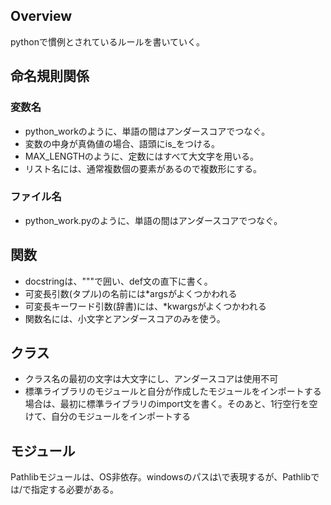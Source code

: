 ## Overview
pythonで慣例とされているルールを書いていく。

## 命名規則関係
### 変数名
- python_workのように、単語の間はアンダースコアでつなぐ。
- 変数の中身が真偽値の場合、語頭にis_をつける。
- MAX_LENGTHのように、定数にはすべて大文字を用いる。
- リスト名には、通常複数個の要素があるので複数形にする。
### ファイル名
- python_work.pyのように、単語の間はアンダースコアでつなぐ。

## 関数
- docstringは、"""で囲い、def文の直下に書く。
- 可変長引数(タプル)の名前には*argsがよくつかわれる
- 可変長キーワード引数(辞書)には、*kwargsがよくつかわれる
- 関数名には、小文字とアンダースコアのみを使う。

## クラス
- クラス名の最初の文字は大文字にし、アンダースコアは使用不可
- 標準ライブラリのモジュールと自分が作成したモジュールをインポートする場合は、最初に標準ライブラリのimport文を書く。そのあと、1行空行を空けて、自分のモジュールをインポートする

## モジュール
Pathlibモジュールは、OS非依存。windowsのパスは\で表現するが、Pathlibでは/で指定する必要がある。